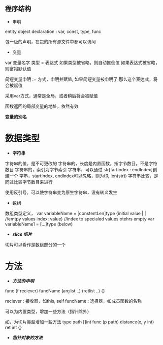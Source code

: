 
程序结构
------------

- 申明

entity object declaration : var, const, type, func

包一级的声明，在包的所有源文件中都可以访问

- 变量

var 变量名字 类型 = 表达式
如果类型被省略，则自动推倒值
如果表达式被省略，则富裕默认值

简短变量申明 := 方式，申明并赋值, 如果简短变量被申明了
那么这个表达式，将会被赋值

采用var方式，通常是全局，或者稍后将会被赋值

函数返回的局部变量的地址，依然有效



****变量的别名****



数据类型
========================

- **字符串**

字符串的值，是不可更改的
字符串的，长度是内置函数，指字节数目，不是字符数目
字符串的，索引为字节索引
字符串，可以通过 str[tartIndex : endIndex]创建一个
字串，startIndex, endIndex可以忽略，则为(0, len(str))
字符串比较，是同过比较字节数目来进行

使用反引号，可以使字符串变为原生字符串，没有转义发生



- 数组

数组类型定义， var variableName = [constentLen]type {initial value | 
                                                                  | //emtpy values
                                                   index: value}    //index to specialed values otehrs empty
              var variableName1 = [...]type (below)

          






- ***slice 切片***

切片可以看作是数组部分的一个




方法
=======================

- ***方法的申明***

func (f reciever) funcName (arglist ..) (retlist ..) {}

reciever : 接收器，如this, self
funcName : 选择器，如成员函数的名称

可以为内置类型，增加一些方法（指针除外）

如，为切片类型增加一些方法
type path []int
func (p path) distance(x, y int) ret int {}


- ***指针对象的方法***




